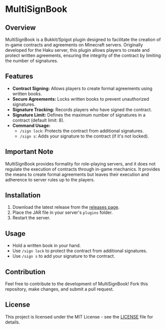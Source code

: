 # MultiSignBook

## Overview
MultiSignBook is a Bukkit/Spigot plugin designed to facilitate the creation of in-game contracts and agreements on Minecraft servers. Originally developed for the Haku server, this plugin allows players to create and protect written agreements, ensuring the integrity of the contract by limiting the number of signatures.

## Features
- **Contract Signing:** Allows players to create formal agreements using written books.
- **Secure Agreements:** Locks written books to prevent unauthorized signatures.
- **Signature Tracking:** Records players who have signed the contract.
- **Signature Limit:** Defines the maximum number of signatures in a contract (default limit: 8).
- **Command Usage:**
  - `/sign lock`: Protects the contract from additional signatures.
  - `/sign s`: Adds your signature to the contract (if it's not locked).

## Important Note
MultiSignBook provides formality for role-playing servers, and it does not regulate the execution of contracts through in-game mechanics. It provides the means to create formal agreements but leaves their execution and adherence to server rules up to the players.

## Installation
1. Download the latest release from the [releases page](https://github.com/Tok1shu/MultiSignBook/releases).
2. Place the JAR file in your server's `plugins` folder.
3. Restart the server.

## Usage
- Hold a written book in your hand.
- Use `/sign lock` to protect the contract from additional signatures.
- Use `/sign s` to add your signature to the contract.

## Contribution
Feel free to contribute to the development of MultiSignBook! Fork this repository, make changes, and submit a pull request.

## License
This project is licensed under the MIT License - see the [LICENSE](LICENSE) file for details.
